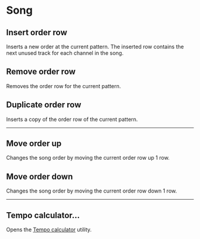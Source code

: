 
# Song

## Insert order row

Inserts a new order at the current pattern. The inserted row contains the next
unused track for each channel in the song.

## Remove order row

Removes the order row for the current pattern.

## Duplicate order row

Inserts a copy of the order row of the current pattern.

---

## Move order up

Changes the song order by moving the current order row up 1 row.

## Move order down

Changes the song order by moving the current order row down 1 row.

---

## Tempo calculator...

Opens the [Tempo calculator](../tempo-calculator.md) utility.
